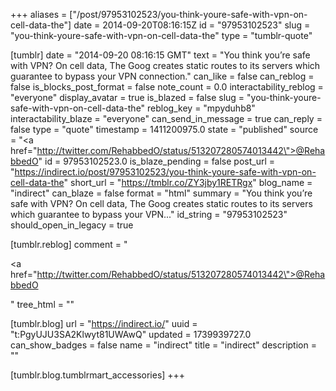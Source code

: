 +++
aliases = ["/post/97953102523/you-think-youre-safe-with-vpn-on-cell-data-the"]
date = 2014-09-20T08:16:15Z
id = "97953102523"
slug = "you-think-youre-safe-with-vpn-on-cell-data-the"
type = "tumblr-quote"

[tumblr]
date = "2014-09-20 08:16:15 GMT"
text = "You think you&rsquo;re safe with VPN? On cell data, The Goog creates static routes to its servers which guarantee to bypass your VPN connection."
can_like = false
can_reblog = false
is_blocks_post_format = false
note_count = 0.0
interactability_reblog = "everyone"
display_avatar = true
is_blazed = false
slug = "you-think-youre-safe-with-vpn-on-cell-data-the"
reblog_key = "mpyduhb8"
interactability_blaze = "everyone"
can_send_in_message = true
can_reply = false
type = "quote"
timestamp = 1411200975.0
state = "published"
source = "<a href=\"http://twitter.com/RehabbedO/status/513207280574013442\">@RehabbedO</a>"
id = 97953102523.0
is_blaze_pending = false
post_url = "https://indirect.io/post/97953102523/you-think-youre-safe-with-vpn-on-cell-data-the"
short_url = "https://tmblr.co/ZY3jby1RETRgx"
blog_name = "indirect"
can_blaze = false
format = "html"
summary = "You think you’re safe with VPN? On cell data, The Goog creates static routes to its servers which guarantee to bypass your VPN..."
id_string = "97953102523"
should_open_in_legacy = true

[tumblr.reblog]
comment = "<p><a href=\"http://twitter.com/RehabbedO/status/513207280574013442\">@RehabbedO</a></p>"
tree_html = ""

[tumblr.blog]
url = "https://indirect.io/"
uuid = "t:PgyUJU3SA2Klwyt81UWAwQ"
updated = 1739939727.0
can_show_badges = false
name = "indirect"
title = "indirect"
description = ""

[tumblr.blog.tumblrmart_accessories]
+++
